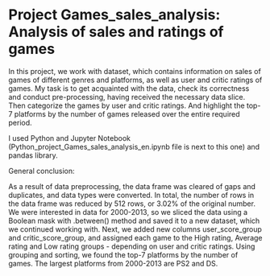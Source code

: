 # Project Games_sales_analysis: Analysis of sales and ratings of games

In this project, we work with dataset, which contains information on sales of games of different genres and platforms, as well as user and critic ratings of games. My task is to get acquainted with the data, check its correctness and conduct pre-processing, having received the necessary data slice. Then categorize the games by user and critic ratings. And highlight the top-7 platforms by the number of games released over the entire required period.

I used Python and Jupyter Notebook (Python_project_Games_sales_analysis_en.ipynb file is next to this one) and pandas library. 

General conclusion:

As a result of data preprocessing, the data frame was cleared of gaps and duplicates, and data types were converted. In total, the number of rows in the data frame was reduced by 512 rows, or 3.02% of the original number. We were interested in data for 2000-2013, so we sliced the data using a Boolean mask with .between() method and saved it to a new dataset, which we continued working with. Next, we added new columns user_score_group and critic_score_group, and assigned each game to the High rating, Average rating and Low rating groups - depending on user and critic ratings. Using grouping and sorting, we found the top-7 platforms by the number of games. 
The largest platforms from 2000-2013 are PS2 and DS.